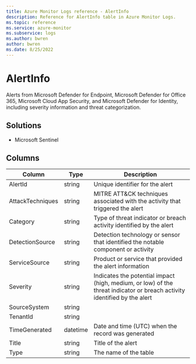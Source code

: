 ```yaml
---
title: Azure Monitor Logs reference - AlertInfo
description: Reference for AlertInfo table in Azure Monitor Logs.
ms.topic: reference
ms.service: azure-monitor
ms.subservice: logs
ms.author: bwren
author: bwren
ms.date: 8/25/2022
---
```


# AlertInfo

 Alerts from Microsoft Defender for Endpoint, Microsoft Defender for Office 365, Microsoft Cloud App Security, and Microsoft Defender for Identity, including severity information and threat categorization.

## Solutions

- Microsoft Sentinel




## Columns

| Column | Type | Description |
| --- | --- | --- |
| AlertId | string | Unique identifier for the alert |
| AttackTechniques | string | MITRE ATT&CK techniques associated with the activity that triggered the alert |
| Category | string | Type of threat indicator or breach activity identified by the alert |
| DetectionSource | string | Detection technology or sensor that identified the notable component or activity |
| ServiceSource | string | Product or service that provided the alert information |
| Severity | string | Indicates the potential impact (high, medium, or low) of the threat indicator or breach activity identified by the alert |
| SourceSystem | string |  |
| TenantId | string |  |
| TimeGenerated | datetime | Date and time (UTC) when the record was generated |
| Title | string | Title of the alert |
| Type | string | The name of the table |
